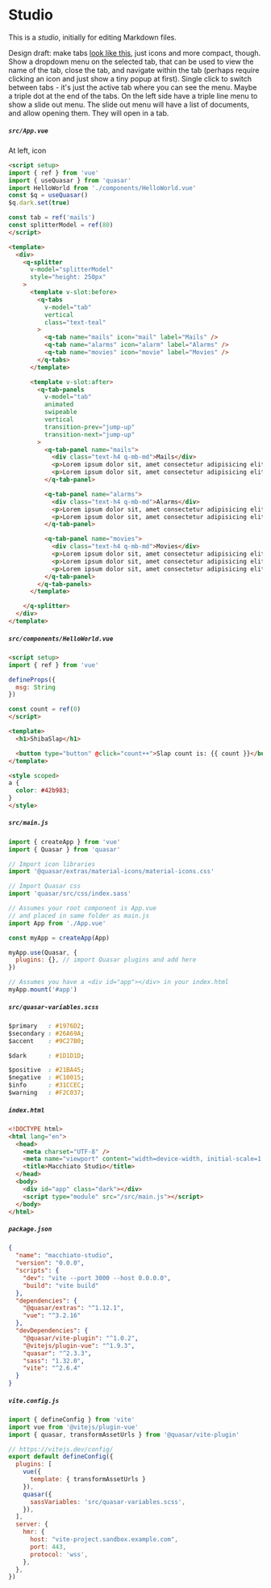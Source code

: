 # Studio

This is a *studio*, initially for editing Markdown files.

Design draft: make tabs
[look like this](https://quasar.dev/vue-components/tabs#dynamic-update), just
icons and more compact, though. Show a dropdown menu on the selected tab, that
can be used to view the name of the tab, close the tab, and navigate within
the tab (perhaps require clicking an icon and just show a tiny popup at first).
Single click to switch between tabs - it's just the active tab where you can
see the menu. Maybe a triple dot at the end of the tabs. On the left side have
a triple line menu to show a slide out menu. The slide out menu will have a list
of documents, and allow opening them. They will open in a tab.

##### `src/App.vue`

At left, icon 

```html
<script setup>
import { ref } from 'vue'
import { useQuasar } from 'quasar'
import HelloWorld from './components/HelloWorld.vue'
const $q = useQuasar()
$q.dark.set(true)

const tab = ref('mails')
const splitterModel = ref(80)
</script>

<template>
  <div>
    <q-splitter
      v-model="splitterModel"
      style="height: 250px"
    >
      <template v-slot:before>
        <q-tabs
          v-model="tab"
          vertical
          class="text-teal"
        >
          <q-tab name="mails" icon="mail" label="Mails" />
          <q-tab name="alarms" icon="alarm" label="Alarms" />
          <q-tab name="movies" icon="movie" label="Movies" />
        </q-tabs>
      </template>

      <template v-slot:after>
        <q-tab-panels
          v-model="tab"
          animated
          swipeable
          vertical
          transition-prev="jump-up"
          transition-next="jump-up"
        >
          <q-tab-panel name="mails">
            <div class="text-h4 q-mb-md">Mails</div>
            <p>Lorem ipsum dolor sit, amet consectetur adipisicing elit. Quis praesentium cumque magnam odio iure quidem, quod illum numquam possimus obcaecati commodi minima assumenda consectetur culpa fuga nulla ullam. In, libero.</p>
            <p>Lorem ipsum dolor sit, amet consectetur adipisicing elit. Quis praesentium cumque magnam odio iure quidem, quod illum numquam possimus obcaecati commodi minima assumenda consectetur culpa fuga nulla ullam. In, libero.</p>
          </q-tab-panel>

          <q-tab-panel name="alarms">
            <div class="text-h4 q-mb-md">Alarms</div>
            <p>Lorem ipsum dolor sit, amet consectetur adipisicing elit. Quis praesentium cumque magnam odio iure quidem, quod illum numquam possimus obcaecati commodi minima assumenda consectetur culpa fuga nulla ullam. In, libero.</p>
            <p>Lorem ipsum dolor sit, amet consectetur adipisicing elit. Quis praesentium cumque magnam odio iure quidem, quod illum numquam possimus obcaecati commodi minima assumenda consectetur culpa fuga nulla ullam. In, libero.</p>
          </q-tab-panel>

          <q-tab-panel name="movies">
            <div class="text-h4 q-mb-md">Movies</div>
            <p>Lorem ipsum dolor sit, amet consectetur adipisicing elit. Quis praesentium cumque magnam odio iure quidem, quod illum numquam possimus obcaecati commodi minima assumenda consectetur culpa fuga nulla ullam. In, libero.</p>
            <p>Lorem ipsum dolor sit, amet consectetur adipisicing elit. Quis praesentium cumque magnam odio iure quidem, quod illum numquam possimus obcaecati commodi minima assumenda consectetur culpa fuga nulla ullam. In, libero.</p>
            <p>Lorem ipsum dolor sit, amet consectetur adipisicing elit. Quis praesentium cumque magnam odio iure quidem, quod illum numquam possimus obcaecati commodi minima assumenda consectetur culpa fuga nulla ullam. In, libero.</p>
          </q-tab-panel>
        </q-tab-panels>
      </template>

    </q-splitter>
  </div>
</template>
```

##### `src/components/HelloWorld.vue`

```html
<script setup>
import { ref } from 'vue'

defineProps({
  msg: String
})

const count = ref(0)
</script>

<template>
  <h1>ShibaSlap</h1>

  <button type="button" @click="count++">Slap count is: {{ count }}</button>
</template>

<style scoped>
a {
  color: #42b983;
}
</style>
```

##### `src/main.js`

```js
import { createApp } from 'vue'
import { Quasar } from 'quasar'

// Import icon libraries
import '@quasar/extras/material-icons/material-icons.css'

// Import Quasar css
import 'quasar/src/css/index.sass'

// Assumes your root component is App.vue
// and placed in same folder as main.js
import App from './App.vue'

const myApp = createApp(App)

myApp.use(Quasar, {
  plugins: {}, // import Quasar plugins and add here
})

// Assumes you have a <div id="app"></div> in your index.html
myApp.mount('#app')
```

##### `src/quasar-variables.scss`

```css
$primary   : #1976D2;
$secondary : #26A69A;
$accent    : #9C27B0;

$dark      : #1D1D1D;

$positive  : #21BA45;
$negative  : #C10015;
$info      : #31CCEC;
$warning   : #F2C037;
```

##### `index.html`

```html
<!DOCTYPE html>
<html lang="en">
  <head>
    <meta charset="UTF-8" />
    <meta name="viewport" content="width=device-width, initial-scale=1.0" />
    <title>Macchiato Studio</title>
  </head>
  <body>
    <div id="app" class="dark"></div>
    <script type="module" src="/src/main.js"></script>
  </body>
</html>
```

##### `package.json`

```json
{
  "name": "macchiato-studio",
  "version": "0.0.0",
  "scripts": {
    "dev": "vite --port 3000 --host 0.0.0.0",
    "build": "vite build"
  },
  "dependencies": {
    "@quasar/extras": "^1.12.1",
    "vue": "^3.2.16"
  },
  "devDependencies": {
    "@quasar/vite-plugin": "^1.0.2",
    "@vitejs/plugin-vue": "^1.9.3",
    "quasar": "^2.3.3",
    "sass": "1.32.0",
    "vite": "^2.6.4"
  }
}
```

##### `vite.config.js`

```js
import { defineConfig } from 'vite'
import vue from '@vitejs/plugin-vue'
import { quasar, transformAssetUrls } from '@quasar/vite-plugin'

// https://vitejs.dev/config/
export default defineConfig({
  plugins: [
    vue({
      template: { transformAssetUrls }
    }),
    quasar({
      sassVariables: 'src/quasar-variables.scss',
    }),
  ],
  server: {
    hmr: {
      host: "vite-project.sandbox.example.com",
      port: 443,
      protocol: 'wss',
    },
  },
})
```
